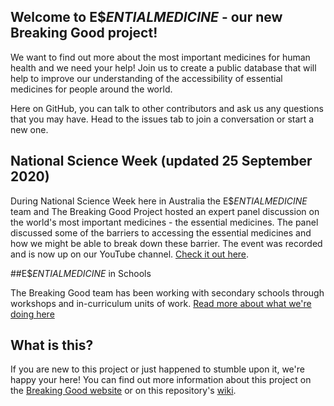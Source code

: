 ## Welcome to E$$ENTIAL MEDICINE$ - our new Breaking Good project! 

We want to find out more about the most important medicines for human health and we need your help! Join us to create a public database that will help to improve our understanding of the accessibility of essential medicines for people around the world.

Here on GitHub, you can talk to other contributors and ask us any questions that you may have. Head to the issues tab to join a conversation or start a new one.

## National Science Week (updated 25 September 2020)

During National Science Week here in Australia the E$$ENTIAL MEDICINE$ team and The Breaking Good Project hosted an expert panel discussion on the world's most important medicines - the essential medicines. The panel discussed some of the barriers to accessing the essential medicines and how we might be able to break down these barrier. The event was recorded and is now up on our YouTube channel. [Check it out here](https://www.youtube.com/watch?v=dPKQyR5xYT0&t=11s&ab_channel=BreakingGood).

##E$$ENTIAL MEDICINE$ in Schools

The Breaking Good team has been working with secondary schools through workshops and in-curriculum units of work. [Read more about what we're doing here](https://github.com/alintheopen/SCOPE/issues/13)

## What is this?
If you are new to this project or just happened to stumble upon it, we're happy your here! You can find out more information about this project on the [Breaking Good website](https://www.breakinggoodproject.com/) or on this repository's [wiki](https://github.com/TheBreakingGoodProject/Essential-Medicines/wiki).
